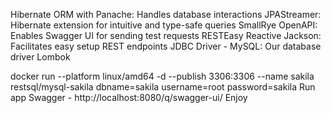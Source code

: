 Hibernate ORM with Panache: Handles database interactions JPAStreamer: Hibernate extension for intuitive and type-safe queries SmallRye OpenAPI: Enables Swagger UI for sending test requests RESTEasy Reactive Jackson: Facilitates easy setup REST endpoints JDBC Driver - MySQL: Our database driver Lombok

docker run --platform linux/amd64 -d --publish 3306:3306 --name sakila restsql/mysql-sakila dbname=sakila username=root password=sakila
Run app
Swagger - http://localhost:8080/q/swagger-ui/
Enjoy
